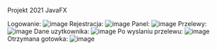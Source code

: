 Projekt 2021 JavaFX

Logowanie:
![image](https://user-images.githubusercontent.com/49717977/236702899-c688ee88-ae3d-4e7c-9861-d5289d8b6fe1.png)
Rejestracja:
![image](https://user-images.githubusercontent.com/49717977/236702912-64722ad3-9e03-45be-bbbf-1c70072d3334.png)
Panel:
![image](https://user-images.githubusercontent.com/49717977/236702930-3d80ff50-c9c3-4057-91b9-94e34bd6d2f9.png)
Przelewy:
![image](https://user-images.githubusercontent.com/49717977/236702946-b8f3166f-7b8c-4a64-b8f6-f2088557e4ad.png)
Dane uzytkownika:
![image](https://user-images.githubusercontent.com/49717977/236702954-b01e7b77-3038-4f08-894b-97ee54195e4e.png)
Po wyslaniu przelewu:
![image](https://user-images.githubusercontent.com/49717977/236703046-9c187e8d-a97f-4f0d-824d-1ec3ebcef7bc.png)
Otrzymana gotowka:
![image](https://user-images.githubusercontent.com/49717977/236703058-93939d7b-484c-4589-9e5f-4e629acef40d.png)
